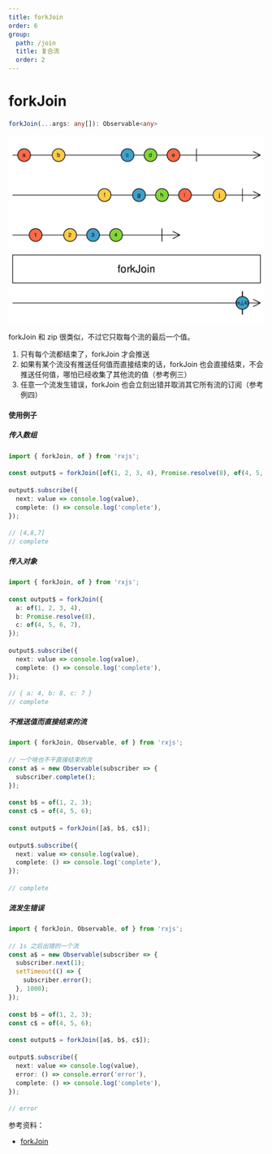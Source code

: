 ```yaml
---
title: forkJoin
order: 6
group:
  path: /join
  title: 复合流
  order: 2
---
```


# forkJoin

```typescript
forkJoin(...args: any[]): Observable<any>
```

![forkJoin](./images/forkJoin.png)

forkJoin 和 zip 很类似，不过它只取每个流的最后一个值。

1. 只有每个流都结束了，forkJoin 才会推送
2. 如果有某个流没有推送任何值而直接结束的话，forkJoin 也会直接结束，不会推送任何值，哪怕已经收集了其他流的值（参考例三）
3. 任意一个流发生错误，forkJoin 也会立刻出错并取消其它所有流的订阅（参考例四）

#### 使用例子

##### 传入数组

```typescript
import { forkJoin, of } from 'rxjs';

const output$ = forkJoin([of(1, 2, 3, 4), Promise.resolve(8), of(4, 5, 6, 7)]);

output$.subscribe({
  next: value => console.log(value),
  complete: () => console.log('complete'),
});

// [4,8,7]
// complete
```

##### 传入对象

```typescript
import { forkJoin, of } from 'rxjs';

const output$ = forkJoin({
  a: of(1, 2, 3, 4),
  b: Promise.resolve(8),
  c: of(4, 5, 6, 7),
});

output$.subscribe({
  next: value => console.log(value),
  complete: () => console.log('complete'),
});

// { a: 4, b: 8, c: 7 }
// complete
```

##### 不推送值而直接结束的流

```typescript
import { forkJoin, Observable, of } from 'rxjs';

// 一个啥也不干直接结束的流
const a$ = new Observable(subscriber => {
  subscriber.complete();
});

const b$ = of(1, 2, 3);
const c$ = of(4, 5, 6);

const output$ = forkJoin([a$, b$, c$]);

output$.subscribe({
  next: value => console.log(value),
  complete: () => console.log('complete'),
});

// complete
```

##### 流发生错误

```typescript
import { forkJoin, Observable, of } from 'rxjs';

// 1s 之后出错的一个流
const a$ = new Observable(subscriber => {
  subscriber.next(1);
  setTimeout(() => {
    subscriber.error();
  }, 1000);
});

const b$ = of(1, 2, 3);
const c$ = of(4, 5, 6);

const output$ = forkJoin([a$, b$, c$]);

output$.subscribe({
  next: value => console.log(value),
  error: () => console.error('error'),
  complete: () => console.log('complete'),
});

// error
```

参考资料：

- [forkJoin](https://rxjs.dev/api/index/function/forkJoin)

